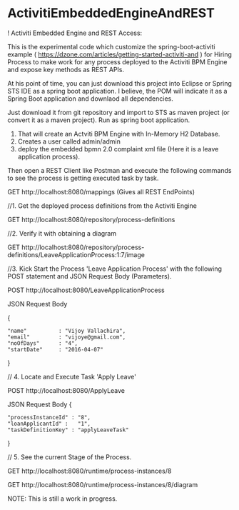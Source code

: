 # ActivitiEmbeddedEngineAndREST
! Activiti Embedded Engine and REST Access:

This is the experimental code which customize the spring-boot-activiti example ( https://dzone.com/articles/getting-started-activiti-and ) 
for Hiring Process to make work for any process deployed to the Activiti BPM Engine and expose key methods as REST APIs.

At his point of time, you can just download this project into Eclipse or Spring STS IDE as a spring boot application. I believe, the POM will indicate it as a Spring Boot application and downlaod all dependencies. 

Just download it from git repository and import to STS as maven project (or convert it as a maven
project). Run as spring boot application.
 
1. That will create an Actviti BPM Engine with In-Memory H2 Database.
2. Creates a user called admin/admin
3. deploy the embedded bpmn 2.0 complaint xml file (Here it is a leave application process).

Then open a REST Client like Postman and execute the following commands to see the process is getting executed task by task.

GET	http://localhost:8080/mappings (Gives all REST EndPoints)

//1. Get the deployed process definitions from the Activiti Engine

GET http://localhost:8080/repository/process-definitions

//2. Verify it with obtaining a diagram

GET http://localhost:8080/repository/process-definitions/LeaveApplicationProcess:1:7/image

//3. Kick Start the Process 'Leave Application Process' with the following POST statement and JSON Request Body (Parameters).

POST http://localhost:8080/LeaveApplicationProcess

JSON Request Body

{

    "name"          : "Vijoy Vallachira", 
    "email"         : "vijoye@gmail.com", 
    "noOfDays"      : "4", 
    "startDate"     : "2016-04-07"

}

// 4. Locate and Execute Task 'Apply Leave'

POST http://localhost:8080/ApplyLeave

JSON Request Body
{

    "processInstanceId" : "8", 
    "loanApplicantId" :   "1", 
    "taskDefinitionKey" : "applyLeaveTask"

}

// 5. See the current Stage of the Process.

GET http://localhost:8080/runtime/process-instances/8

GET http://localhost:8080/runtime/process-instances/8/diagram

NOTE: This is still a work in progress.
